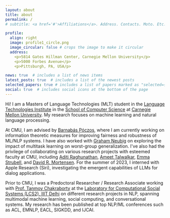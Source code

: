 ```yaml
---
layout: about
title: about
permalink: /
# subtitle: <a href='#'>Affiliations</a>. Address. Contacts. Moto. Etc.

profile:
  align: right
  image: profile1_circle.png
  image_circular: false # crops the image to make it circular
  address:
    <p>5814 Gates Hillman Center, Carnegie Mellon University</p>
    <p>5000 Forbes Avenue</p>
    <p>Pittsburgh, PA, USA/p>

news: true  # includes a list of news items
latest_posts: true  # includes a list of the newest posts
selected_papers: true # includes a list of papers marked as "selected={true}"
social: true  # includes social icons at the bottom of the page
---
```


Hi! I am a Masters of Language Technologies (MLT) student in the <a href="https://www.lti.cs.cmu.edu/">Language Technologies Institute</a> in the <a href="https://www.cs.cmu.edu/">School of Computer Science</a> at <a href="https://www.cmu.edu/">Carnegie Mellon University</a>. My research focuses on machine learning and natural language processing.

At CMU, I am advised by <a href="https://www.cs.cmu.edu/~bapoczos/">Barnabás Póczos</a>, where I am currently working on information theoretic measures for improving fairness and robustness of ML/NLP systems. I have also worked with <a href="http://www.phontron.com/index.php">Graham Neubig</a> on exploring the impact of multitask learning on worst-group generalization. I've also had the privilege of collaborating on various research projects with esteemed faculty at CMU, including <a href="https://www.cs.cmu.edu/~aditirag/">Aditi Raghunathan</a>, <a href="https://www.cs.cmu.edu/~atalwalk/">Ameet Talwalkar</a>, <a href="https://strubell.github.io">Emma Strubell</a>, and <a href="https://www.cs.cmu.edu/~dmortens/">David R. Mortensen</a>. For the summer of 2023, I interned with Apple Research (Siri), investigating the emergent capabilities of LLMs for dialog applications. 

Prior to CMU, I was a Predoctoral Researcher / Research Associate working with <a href="https://www.cmu.edu/">Prof. Tanmoy Chakraborty</a> at the <a href="https://www.lcs2.in/">Laboratory for Computational Social Systems (LCS2), IIIT Delhi</a> on different research projects in NLP, spanning multimodal machine learning, social computing, and conversational systems. My research has been published at top NLP/ML conferences such as ACL, EMNLP, EACL, SIGKDD, and IJCAI.